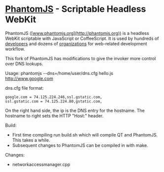 # [PhantomJS](http://phantomjs.org) - Scriptable Headless WebKit

PhantomJS ([www.phantomjs.org](http://phantomjs.org)) is a headless WebKit scriptable with JavaScript or CoffeeScript. It is used by hundreds of [developers](https://github.com/ariya/phantomjs/wiki/Buzz) and dozens of [organizations](https://github.com/ariya/phantomjs/wiki/Users) for web-related development workflow.

This fork of PhantomJS has modifications to give the invoker more control over DNS lookups. 

Usage: phantomjs --dns=/home/user/dns.cfg hello.js http://www.google.com

dns.cfg file format:
```
google.com = 74.125.224.246,ssl.gstatic.com,
ssl.gstatic.com = 74.125.224.80,gstatic.com,
```

On the right hand side, the ip is the DNS entry for the hostname. The hostname to right sets the HTTP "Host:" header.

Build:
- First time compiling run build.sh which will compile QT and PhantomJS. This takes a while.
- Subsequent changes to PhantomJS can be compiled in with make.

Changes:
- networkaccessmanager.cpp
